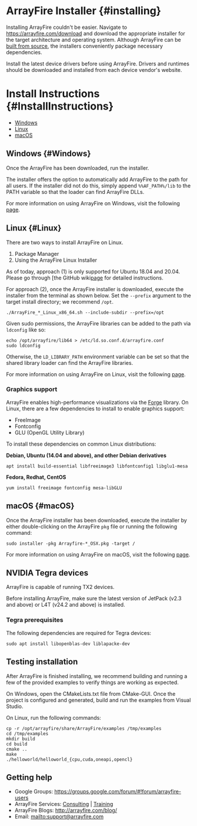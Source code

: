 # ArrayFire Installer {#installing}

Installing ArrayFire couldn't be easier. Navigate to
https://arrayfire.com/download and download the appropriate installer for the
target architecture and operating system. Although ArrayFire can be [built
from source](https://github.com/arrayfire/arrayfire), the installers
conveniently package necessary dependencies.

Install the latest device drivers before using ArrayFire. Drivers and runtimes
should be downloaded and installed from each device vendor's website.

# Install Instructions {#InstallInstructions}

* [Windows](#Windows)
* [Linux](#Linux)
* [macOS](#macOS)

## Windows {#Windows}

Once the ArrayFire has been downloaded, run the installer.

The installer offers the option to automatically add ArrayFire to the path for
all users. If the installer did not do this, simply append `%%AF_PATH%/lib` to
the PATH variable so that the loader can find ArrayFire DLLs.

For more information on using ArrayFire on Windows, visit the following
[page](http://arrayfire.org/docs/using_on_windows.htm).

## Linux {#Linux}

There are two ways to install ArrayFire on Linux.
1. Package Manager
2. Using the ArrayFire Linux Installer

As of today, approach (1) is only supported for Ubuntu 18.04 and 20.04. Please
go through [the GitHub
wiki[page](https://github.com/arrayfire/arrayfire/wiki/Install-ArrayFire-From-Linux-Package-Managers)
for detailed instructions.

For approach (2), once the ArrayFire installer is downloaded, execute the
installer from the terminal as shown below. Set the `--prefix` argument to the
target install directory; we recommend `/opt`.

    ./ArrayFire_*_Linux_x86_64.sh --include-subdir --prefix=/opt

Given sudo permissions, the ArrayFire libraries can be added to the path via
`ldconfig` like so:

    echo /opt/arrayfire/lib64 > /etc/ld.so.conf.d/arrayfire.conf
    sudo ldconfig

Otherwise, the `LD_LIBRARY_PATH` environment variable can be set so that the
shared library loader can find the ArrayFire libraries.

For more information on using ArrayFire on Linux, visit the following
[page](http://arrayfire.org/docs/using_on_linux.htm).

### Graphics support

ArrayFire enables high-performance visualizations via the
[Forge](https://github.com/arrayfire/forge) library. On Linux, there are a few
dependencies to install to enable graphics support:

* FreeImage
* Fontconfig
* GLU (OpenGL Utility Library)

To install these dependencies on common Linux distributions:

__Debian, Ubuntu (14.04 and above), and other Debian derivatives__

    apt install build-essential libfreeimage3 libfontconfig1 libglu1-mesa

__Fedora, Redhat, CentOS__

    yum install freeimage fontconfig mesa-libGLU


## macOS {#macOS}

Once the ArrayFire installer has been downloaded, execute the installer by
either double-clicking on the ArrayFire `pkg` file or running the following
command:

    sudo installer -pkg Arrayfire-*_OSX.pkg -target /

For more information on using ArrayFire on macOS, visit the following
[page](http://arrayfire.org/docs/using_on_osx.htm).

## NVIDIA Tegra devices

ArrayFire is capable of running TX2 devices.

Before installing ArrayFire, make sure the latest version of JetPack (v2.3 and
above) or L4T (v24.2 and above) is installed.

### Tegra prerequisites

The following dependencies are required for Tegra devices:

    sudo apt install libopenblas-dev liblapacke-dev

## Testing installation

After ArrayFire is finished installing, we recommend building and running a
few of the provided examples to verify things are working as expected.

On Windows, open the CMakeLists.txt file from CMake-GUI. Once the project is
configured and generated, build and run the examples from Visual Studio.

On Linux, run the following commands:

    cp -r /opt/arrayfire/share/ArrayFire/examples /tmp/examples
    cd /tmp/examples
    mkdir build
    cd build
    cmake ..
    make
    ./helloworld/helloworld_{cpu,cuda,oneapi,opencl}

## <a name="GettingHelp"></a> Getting help

* Google Groups: https://groups.google.com/forum/#!forum/arrayfire-users
* ArrayFire Services:  [Consulting](https://arrayfire.com/consulting/)  |  [Training](https://arrayfire.com/training/)
* ArrayFire Blogs: http://arrayfire.com/blog/
* Email: <mailto:support@arrayfire.com>
